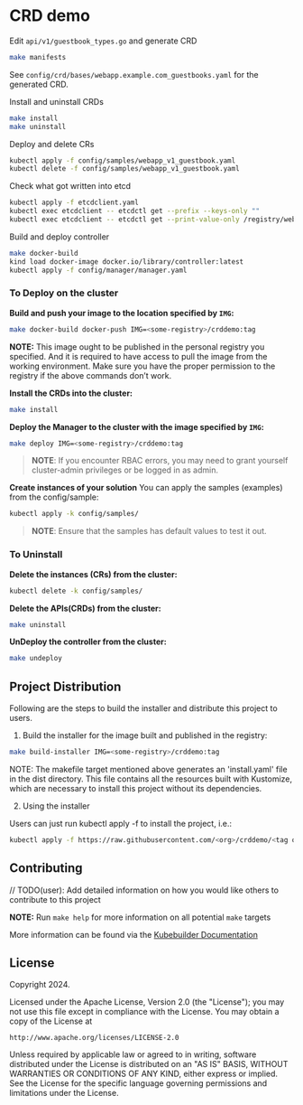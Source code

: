 # CRD demo


Edit `api/v1/guestbook_types.go` and generate CRD

```sh
make manifests
```

See `config/crd/bases/webapp.example.com_guestbooks.yaml` for the generated CRD.

Install and uninstall CRDs

```sh
make install
make uninstall
```

Deploy and delete CRs

```sh
kubectl apply -f config/samples/webapp_v1_guestbook.yaml
kubectl delete -f config/samples/webapp_v1_guestbook.yaml
```

Check what got written into etcd

```sh
kubectl apply -f etcdclient.yaml
kubectl exec etcdclient -- etcdctl get --prefix --keys-only ""
kubectl exec etcdclient -- etcdctl get --print-value-only /registry/webapp.example.com/guestbooks/default/guestbook-entry-last-name-missing | jq .
```

Build and deploy controller

```sh
make docker-build
kind load docker-image docker.io/library/controller:latest
kubectl apply -f config/manager/manager.yaml
```

### To Deploy on the cluster
**Build and push your image to the location specified by `IMG`:**

```sh
make docker-build docker-push IMG=<some-registry>/crddemo:tag
```

**NOTE:** This image ought to be published in the personal registry you specified.
And it is required to have access to pull the image from the working environment.
Make sure you have the proper permission to the registry if the above commands don’t work.

**Install the CRDs into the cluster:**

```sh
make install
```

**Deploy the Manager to the cluster with the image specified by `IMG`:**

```sh
make deploy IMG=<some-registry>/crddemo:tag
```

> **NOTE**: If you encounter RBAC errors, you may need to grant yourself cluster-admin
privileges or be logged in as admin.

**Create instances of your solution**
You can apply the samples (examples) from the config/sample:

```sh
kubectl apply -k config/samples/
```

>**NOTE**: Ensure that the samples has default values to test it out.

### To Uninstall
**Delete the instances (CRs) from the cluster:**

```sh
kubectl delete -k config/samples/
```

**Delete the APIs(CRDs) from the cluster:**

```sh
make uninstall
```

**UnDeploy the controller from the cluster:**

```sh
make undeploy
```

## Project Distribution

Following are the steps to build the installer and distribute this project to users.

1. Build the installer for the image built and published in the registry:

```sh
make build-installer IMG=<some-registry>/crddemo:tag
```

NOTE: The makefile target mentioned above generates an 'install.yaml'
file in the dist directory. This file contains all the resources built
with Kustomize, which are necessary to install this project without
its dependencies.

2. Using the installer

Users can just run kubectl apply -f <URL for YAML BUNDLE> to install the project, i.e.:

```sh
kubectl apply -f https://raw.githubusercontent.com/<org>/crddemo/<tag or branch>/dist/install.yaml
```

## Contributing
// TODO(user): Add detailed information on how you would like others to contribute to this project

**NOTE:** Run `make help` for more information on all potential `make` targets

More information can be found via the [Kubebuilder Documentation](https://book.kubebuilder.io/introduction.html)

## License

Copyright 2024.

Licensed under the Apache License, Version 2.0 (the "License");
you may not use this file except in compliance with the License.
You may obtain a copy of the License at

    http://www.apache.org/licenses/LICENSE-2.0

Unless required by applicable law or agreed to in writing, software
distributed under the License is distributed on an "AS IS" BASIS,
WITHOUT WARRANTIES OR CONDITIONS OF ANY KIND, either express or implied.
See the License for the specific language governing permissions and
limitations under the License.
